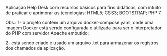 Aplicação Help Desk com recursos básicos para fins didáticos, com intuito de praticar e aprimorar as tecnologias:
HTML5;
CSS3;
BOOTSTRAP;
PHP 7.

Obs.: 
1- o projeto contém um arquivo docker-compose.yaml, onde uma imagem Docker está sendo configurada e utilizada para ser o interpretador do PHP com servidor Apache embutido;

2- está sendo criado e usado um arquivo .txt para armazenar os registros dos chamados da aplicação.
